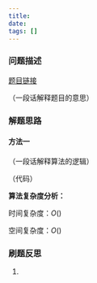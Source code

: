```yaml
---
title: 
date: 
tags: []
---
```


### 问题描述

[题目链接]()

（一段话解释题目的意思）

### 解题思路

#### 方法一

（一段话解释算法的逻辑）

（代码）

**算法复杂度分析：**

时间复杂度：$O()$

空间复杂度：$O()$

### 刷题反思

1. 
